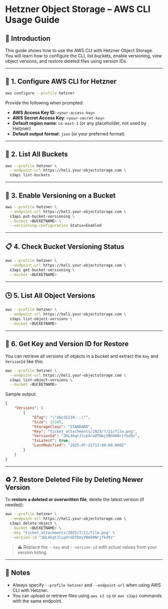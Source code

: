 
# Hetzner Object Storage – AWS CLI Usage Guide

## 📘 Introduction

This guide shows how to use the AWS CLI with Hetzner Object Storage.  
You will learn how to configure the CLI, list buckets, enable versioning, view object versions, and restore deleted files using version IDs.


---

## 🔧 1. Configure AWS CLI for Hetzner

```bash
aws configure --profile hetzner
```

Provide the following when prompted:

- **AWS Access Key ID**: `<your-access-key>`
- **AWS Secret Access Key**: `<your-secret-key>`
- **Default region name**: `us-east-1` (or any placeholder, not used by Hetzner)
- **Default output format**: `json` (or your preferred format)

---

## 📂 2. List All Buckets

```bash
aws --profile hetzner \
  --endpoint-url https://hel1.your-objectstorage.com \
  s3api list-buckets
```

---

## 🔄 3. Enable Versioning on a Bucket

```bash
aws --profile hetzner \
  --endpoint-url https://hel1.your-objectstorage.com \
  s3api put-bucket-versioning \
  --bucket <BUCKETNAME> \
  --versioning-configuration Status=Enabled
```

---

## 📋 4. Check Bucket Versioning Status

```bash
aws --profile hetzner \
  --endpoint-url https://hel1.your-objectstorage.com \
  s3api get-bucket-versioning \
  --bucket <BUCKETNAME>
```

---

## 🕒 5. List All Object Versions

```bash
aws --profile hetzner \
  --endpoint-url https://hel1.your-objectstorage.com \
  s3api list-object-versions \
  --bucket <BUCKETNAME>
```

---

## 🔑 6. Get Key and Version ID for Restore

You can retrieve all versions of objects in a bucket and extract the `Key` and `VersionId` like this:

```bash
aws --profile hetzner \
  --endpoint-url https://hel1.your-objectstorage.com \
  s3api list-object-versions \
  --bucket <BUCKETNAME>
```

Sample output:

```json
{
    "Versions": [
        {
            "ETag": "\"abcd1234...\"",
            "Size": 12345,
            "StorageClass": "STANDARD",
            "Key": "ticket_attachments/2025/7/21/file.png",
            "VersionId": "3HL4kqtJlcpXroDTDmjVBH40Nrjfkd9z",
            "IsLatest": true,
            "LastModified": "2025-07-21T13:00:00.000Z"
        }
    ]
}
```

---

## ♻️ 7. Restore Deleted File by Deleting Newer Version

To **restore a deleted or overwritten file**, delete the latest version (if needed):

```bash
aws --profile hetzner \
  --endpoint-url https://hel1.your-objectstorage.com \
  s3api delete-object \
  --bucket <BUCKETNAME> \
  --key "ticket_attachments/2025/7/21/file.png" \
  --version-id "3HL4kqtJlcpXroDTDmjVBH40Nrjfkd9z"
```

> ⚠️ Replace the `--key` and `--version-id` with actual values from your version listing.

---

## 📌 Notes

- Always specify `--profile hetzner` and `--endpoint-url` when using AWS CLI with Hetzner.
- You can upload or retrieve files using `aws s3 cp` or `aws s3api` commands with the same endpoint.
